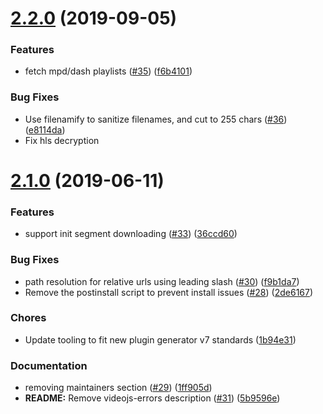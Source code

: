 <a name="2.2.0"></a>
# [2.2.0](https://github.com/videojs/hls-fetcher/compare/v2.1.0...v2.2.0) (2019-09-05)

### Features

* fetch mpd/dash playlists ([#35](https://github.com/videojs/hls-fetcher/issues/35)) ([f6b4101](https://github.com/videojs/hls-fetcher/commit/f6b4101))

### Bug Fixes

* Use filenamify to sanitize filenames, and cut to 255 chars ([#36](https://github.com/videojs/hls-fetcher/issues/36)) ([e8114da](https://github.com/videojs/hls-fetcher/commit/e8114da))
* Fix hls decryption

<a name="2.1.0"></a>
# [2.1.0](https://github.com/videojs/hls-fetcher/compare/v2.0.2...v2.1.0) (2019-06-11)

### Features

* support init segment downloading ([#33](https://github.com/videojs/hls-fetcher/issues/33)) ([36ccd60](https://github.com/videojs/hls-fetcher/commit/36ccd60))

### Bug Fixes

* path resolution for relative urls using leading slash ([#30](https://github.com/videojs/hls-fetcher/issues/30)) ([f9b1da7](https://github.com/videojs/hls-fetcher/commit/f9b1da7))
* Remove the postinstall script to prevent install issues ([#28](https://github.com/videojs/hls-fetcher/issues/28)) ([2de6167](https://github.com/videojs/hls-fetcher/commit/2de6167))

### Chores

* Update tooling to fit new plugin generator v7 standards ([1b94e31](https://github.com/videojs/hls-fetcher/commit/1b94e31))

### Documentation

* removing maintainers section ([#29](https://github.com/videojs/hls-fetcher/issues/29)) ([1ff905d](https://github.com/videojs/hls-fetcher/commit/1ff905d))
* **README:** Remove videojs-errors description ([#31](https://github.com/videojs/hls-fetcher/issues/31)) ([5b9596e](https://github.com/videojs/hls-fetcher/commit/5b9596e))

